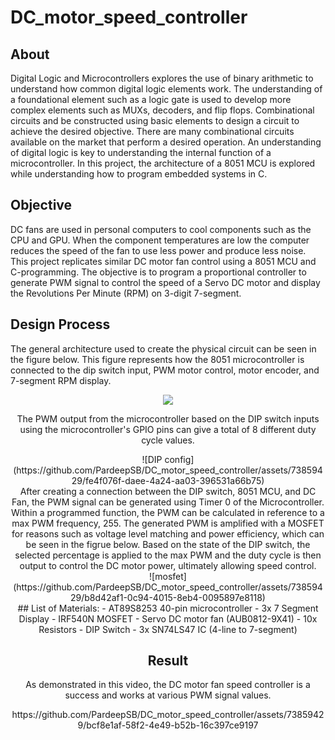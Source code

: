 # DC_motor_speed_controller

## About
Digital Logic and Microcontrollers explores the use of binary arithmetic to understand how common digital logic elements work. The understanding of a foundational element such as a logic gate is used to develop more complex elements such as MUXs, decoders, and flip flops. Combinational circuits and be constructed using basic elements to design a circuit to achieve the desired objective. There are many combinational circuits available on the market that perform a desired operation. An understanding of digital logic is key to understanding the internal function of a microcontroller. In this project, the architecture of a 8051 MCU is explored while understanding how to program embedded systems in C. 

## Objective
DC fans are used in personal computers to cool components such as the CPU and GPU. When the component temperatures are low the computer reduces the speed of the fan to use less power and produce less noise. This project replicates similar DC motor fan control using a 8051 MCU and C-programming. The objective is to program a proportional controller to generate PWM signal to control the speed of a Servo DC motor and display the Revolutions Per Minute (RPM) on 3-digit 7-segment.

## Design Process
The general architecture used to create the physical circuit can be seen in the figure below. This figure represents how the 8051 microcontroller is connected to the dip switch input, PWM motor control, motor encoder, and 7-segment RPM display.

<div style="text-align:center">
  <img src=![DC motor speed control architecture](https://github.com/PardeepSB/DC_motor_speed_controller/assets/73859429/39af702b-bbaf-40e6-829e-7a961b15635b)/>
<div/>



The PWM output from the microcontroller based on the DIP switch inputs using the microcontroller's GPIO pins can give a total of 8 different duty cycle values.
<div style="text-align:center">
  ![DIP config](https://github.com/PardeepSB/DC_motor_speed_controller/assets/73859429/fe4f076f-daee-4a24-aa03-396531a66b75)
<div/>
After creating a connection between the DIP switch, 8051 MCU, and DC Fan, the PWM signal can be generated using Timer 0 of the Microcontroller. Within a programmed function, the PWM can be calculated in reference to a max PWM frequency, 255. The generated PWM is amplified with a MOSFET for reasons such as voltage level matching and power efficiency, which can be seen in the figrue below. Based on the state of the DIP switch, the selected percentage is applied to the max PWM and the duty cycle is then output to control the DC motor power, ultimately allowing speed control. 
<div style="text-align:center">
  ![mosfet](https://github.com/PardeepSB/DC_motor_speed_controller/assets/73859429/b8d42af1-0c94-4015-8eb4-0095897e8118)
<div/>
## List of Materials: 
- AT89S8253 40-pin microcontroller
- 3x 7 Segment Display
- IRF540N MOSFET
- Servo DC motor fan (AUB0812-9X41)
- 10x Resistors
- DIP Switch
- 3x SN74LS47 IC (4-line to 7-segment)

## Result

As demonstrated in this video, the DC motor fan speed controller is a success and works at various PWM signal values.
<div style="text-align:center">
  https://github.com/PardeepSB/DC_motor_speed_controller/assets/73859429/bcf8e1af-58f2-4e49-b52b-16c397ce9197
<div/>



